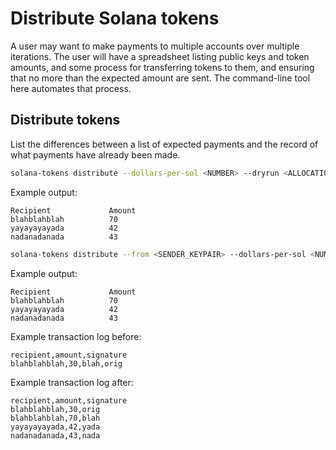 # Distribute Solana tokens

A user may want to make payments to multiple accounts over multiple iterations.
The user will have a spreadsheet listing public keys and token amounts, and
some process for transferring tokens to them, and ensuring that no more than the
expected amount are sent. The command-line tool here automates that process.

## Distribute tokens

List the differences between a list of expected payments and the record of what
payments have already been made.

```bash
solana-tokens distribute --dollars-per-sol <NUMBER> --dryrun <ALLOCATIONS_CSV> <TRANSACTIONS_CSV>
```

Example output:

```text
Recipient             Amount
blahblahblah          70
yayayayayada          42
nadanadanada          43
```


```bash
solana-tokens distribute --from <SENDER_KEYPAIR> --dollars-per-sol <NUMBER> <ALLOCATIONS_CSV> <TRANSACTIONS_CSV> --fee-payer <KEYPAIR>
```

Example output:

```text
Recipient             Amount
blahblahblah          70
yayayayayada          42
nadanadanada          43
```

Example transaction log before:

```text
recipient,amount,signature
blahblahblah,30,blah,orig
```

Example transaction log after:

```text
recipient,amount,signature
blahblahblah,30,orig
blahblahblah,70,blah
yayayayayada,42,yada
nadanadanada,43,nada
```
